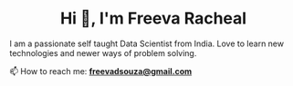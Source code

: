 <h1 align="center">Hi 👋, I'm Freeva Racheal</h1>
<p1 align="left">I am a passionate self taught Data Scientist from India. Love to learn new technologies and newer ways of problem solving.</p1>



 📫 How to reach me: **freevadsouza@gmail.com**



